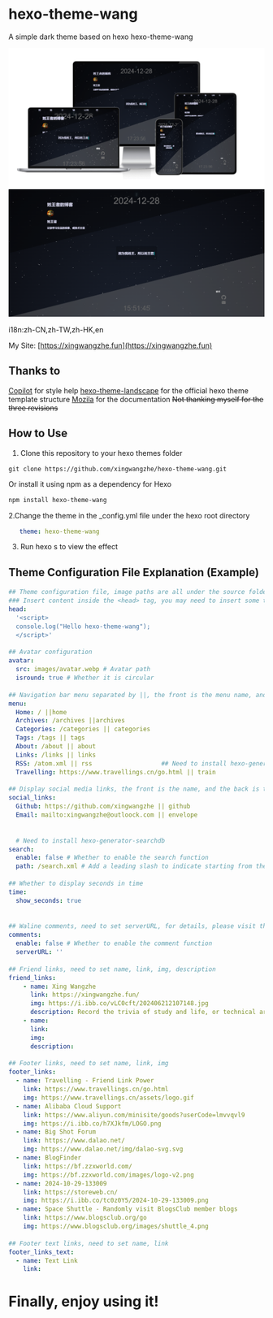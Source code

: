 # hexo-theme-wang
A simple dark theme based on hexo
hexo-theme-wang

![alt text](muti.png)
![alt text](image.png)


i18n:zh-CN,zh-TW,zh-HK,en

My Site: [https://xingwangzhe.fun](https://xingwangzhe.fun)

## Thanks to
  [Copilot](https://github.com/features/copilot) for style help
  [hexo-theme-landscape](https://github.com/hexojs/hexo-theme-landscape) for the official hexo theme template structure
  [Mozila](https://developer.mozilla.org/zh-CN/) for the documentation
  ~~Not thanking myself for the three revisions~~

## How to Use
  1. Clone this repository to your hexo themes folder
  
   ```git
   git clone https://github.com/xingwangzhe/hexo-theme-wang.git
   ```

   Or install it using npm as a dependency for Hexo

  ```bash
  npm install hexo-theme-wang
  ```
   2.Change the theme in the _config.yml file under the hexo root directory
   ```yml
      theme: hexo-theme-wang
   ```
   3. Run hexo s to view the effect
   
## Theme Configuration File Explanation (Example)
```yml
## Theme configuration file, image paths are all under the source folder in the theme folder
### Insert content inside the <head> tag, you may need to insert some third-party js libraries, such as tracking code, etc.
head:
  '<script>
  console.log("Hello hexo-theme-wang");
  </script>'

## Avatar configuration 
avatar:
  src: images/avatar.webp # Avatar path
  isround: true # Whether it is circular

## Navigation bar menu separated by ||, the front is the menu name, and the back is the icon name, located in source/images/menu_ico
menu:
  Home: / ||home
  Archives: /archives ||archives
  Categories: /categories || categories
  Tags: /tags || tags
  About: /about || about
  Links: /links || links
  RSS: /atom.xml || rss                   ## Need to install hexo-generator-feed
  Travelling: https://www.travellings.cn/go.html || train

## Display social media links, the front is the name, and the back is the icon name, located in source/images/social_links
social_links:
  Github: https://github.com/xingwangzhe || github
  Email: mailto:xingwangzhe@outloock.com || envelope


  # Need to install hexo-generator-searchdb
search:
  enable: false # Whether to enable the search function
  path: /search.xml # Add a leading slash to indicate starting from the root directory of the website

## Whether to display seconds in time
time:
  show_seconds: true


## Waline comments, need to set serverURL, for details, please visit the Waline official website: https://waline.js.org
comments:
  enable: false # Whether to enable the comment function
  serverURL: ''

## Friend links, need to set name, link, img, description
friend_links:
    - name: Xing Wangzhe
      link: https://xingwangzhe.fun/
      img: https://i.ibb.co/vLC0cft/202406212107148.jpg
      description: Record the trivia of study and life, or technical articles
    - name: 
      link: 
      img: 
      description:

## Footer links, need to set name, link, img
footer_links:
  - name: Travelling - Friend Link Power
    link: https://www.travellings.cn/go.html
    img: https://www.travellings.cn/assets/logo.gif
  - name: Alibaba Cloud Support
    link: https://www.aliyun.com/minisite/goods?userCode=lmvvqvl9
    img: https://i.ibb.co/h7XJkfm/LOGO.png
  - name: Big Shot Forum
    link: https://www.dalao.net/
    img: https://www.dalao.net/img/dalao-svg.svg
  - name: BlogFinder
    link: https://bf.zzxworld.com/
    img: https://bf.zzxworld.com/images/logo-v2.png
  - name: 2024-10-29-133009
    link: https://storeweb.cn/
    img: https://i.ibb.co/tc0z0Y5/2024-10-29-133009.png
  - name: Space Shuttle - Randomly visit BlogsClub member blogs
    link: https://www.blogsclub.org/go
    img: https://www.blogsclub.org/images/shuttle_4.png

## Footer text links, need to set name, link
footer_links_text:
  - name: Text Link
    link: 


```

# Finally, enjoy using it!
